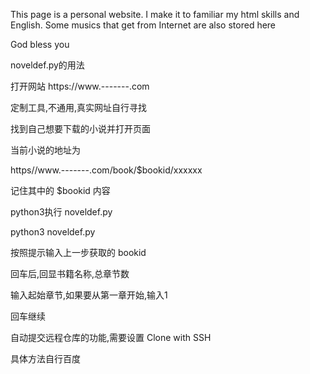 This page is a personal website.
I make it to familiar my html skills and English.
Some musics that get from Internet are also stored here

God bless you

noveldef.py的用法

打开网站 https://www.-------.com


  定制工具,不通用,真实网址自行寻找


找到自己想要下载的小说并打开页面

当前小说的地址为

https//www.-------.com/book/$bookid/xxxxxx

记住其中的 $bookid 内容

python3执行 noveldef.py

python3 noveldef.py

按照提示输入上一步获取的 bookid

回车后,回显书籍名称,总章节数

输入起始章节,如果要从第一章开始,输入1

回车继续

自动提交远程仓库的功能,需要设置 Clone with SSH 

具体方法自行百度
